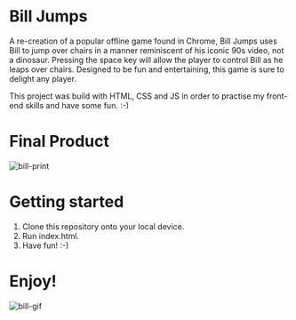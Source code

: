 # Bill Jumps

A re-creation of a popular offline game found in Chrome, Bill Jumps uses Bill to jump over chairs in a manner reminiscent of his iconic 90s video, not a dinosaur. Pressing the space key will allow the player to control Bill as he leaps over chairs. Designed to be fun and entertaining, this game is sure to delight any player.

This project was build with HTML, CSS and JS in order to practise my front-end skills and have some fun. :-)

# Final Product

![bill-print](https://user-images.githubusercontent.com/97627481/214152585-2aca31ab-8d80-4eac-8bbe-4efd846eb018.png)

# Getting started

1. Clone this repository onto your local device.
2. Run index.html.
3. Have fun! :-)

# Enjoy!

![bill-gif](https://user-images.githubusercontent.com/97627481/214153647-2e95e3de-4e69-4921-a55b-d4d2e837303b.gif)



